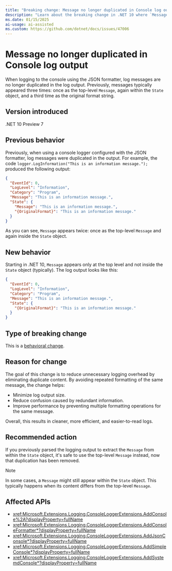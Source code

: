 ```yaml
---
title: "Breaking change: Message no longer duplicated in Console log output"
description: "Learn about the breaking change in .NET 10 where `Message` is no longer duplicated in Console log output using the JSON formatter."
ms.date: 01/15/2025
ai-usage: ai-assisted
ms.custom: https://github.com/dotnet/docs/issues/47006
---
```


# Message no longer duplicated in Console log output

When logging to the console using the JSON formatter, log messages are no longer duplicated in the log output. Previously, messages typically appeared three times: once as the top-level `Message`, again within the `State` object, and a third time as the original format string.

## Version introduced

.NET 10 Preview 7

## Previous behavior

Previously, when using a console logger configured with the JSON formatter, log messages were duplicated in the output. For example, the code `logger.LogInformation("This is an information message.");` produced the following output:

```json
{
  "EventId": 0,
  "LogLevel": "Information",
  "Category": "Program",
  "Message": "This is an information message.",
  "State": {
    "Message": "This is an information message.",
    "{OriginalFormat}": "This is an information message."
  }
}
```

As you can see, `Message` appears twice: once as the top-level `Message` and again inside the `State` object.

## New behavior

Starting in .NET 10, `Message` appears only at the top level and not inside the `State` object (typically). The log output looks like this:

```json
{
  "EventId": 0,
  "LogLevel": "Information",
  "Category": "Program",
  "Message": "This is an information message.",
  "State": {
    "{OriginalFormat}": "This is an information message."
  }
}
```

## Type of breaking change

This is a [behavioral change](../../categories.md#behavioral-change).

## Reason for change

The goal of this change is to reduce unnecessary logging overhead by eliminating duplicate content. By avoiding repeated formatting of the same message, the change helps:

- Minimize log output size.
- Reduce confusion caused by redundant information.
- Improve performance by preventing multiple formatting operations for the same message.

Overall, this results in cleaner, more efficient, and easier-to-read logs.

## Recommended action

If you previously parsed the logging output to extract the `Message` from within the `State` object, it's safe to use the top-level `Message` instead, now that duplication has been removed.

> [!NOTE]
> In some cases, a `Message` might still appear within the `State` object. This typically happens when its content differs from the top-level `Message`.

## Affected APIs

- <xref:Microsoft.Extensions.Logging.ConsoleLoggerExtensions.AddConsole%2A?displayProperty=fullName>
- <xref:Microsoft.Extensions.Logging.ConsoleLoggerExtensions.AddConsoleFormatter*?displayProperty=fullName>
- <xref:Microsoft.Extensions.Logging.ConsoleLoggerExtensions.AddJsonConsole*?displayProperty=fullName>
- <xref:Microsoft.Extensions.Logging.ConsoleLoggerExtensions.AddSimpleConsole*?displayProperty=fullName>
- <xref:Microsoft.Extensions.Logging.ConsoleLoggerExtensions.AddSystemdConsole*?displayProperty=fullName>
